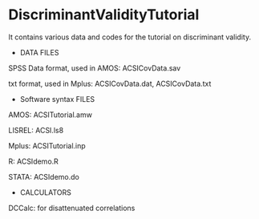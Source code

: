 # DiscriminantValidityTutorial
It contains various data and codes for the tutorial on discriminant validity.


* DATA FILES

SPSS Data format, used in AMOS: ACSICovData.sav

txt format, used in Mplus: ACSICovData.dat, ACSICovData.txt



* Software syntax FILES

AMOS: ACSITutorial.amw

LISREL: ACSI.ls8

Mplus: ACSITutorial.inp

R: ACSIdemo.R

STATA: ACSIdemo.do


* CALCULATORS

DCCalc: for disattenuated correlations
